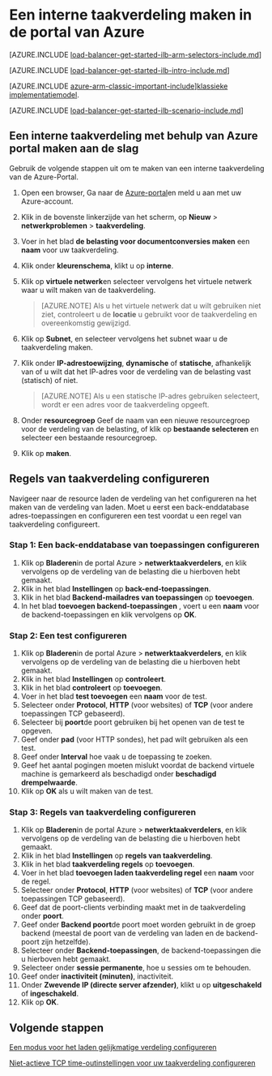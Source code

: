 <properties
   pageTitle="Aan de slag maken van een interne taakverdeling in resourcemanager met behulp van de Azure portal | Microsoft Azure"
   description="Informatie over het maken van een interne taakverdeling in resourcemanager met behulp van de Azure portal"
   services="load-balancer"
   documentationCenter="na"
   authors="sdwheeler"
   manager="carmonm"
   editor=""
   tags="azure-service-management"
/>
<tags
   ms.service="load-balancer"
   ms.devlang="na"
   ms.topic="hero-article"
   ms.tgt_pltfrm="na"
   ms.workload="infrastructure-services"
   ms.date="10/24/2016"
   ms.author="sewhee" />

# <a name="create-an-internal-load-balancer-in-the-azure-portal"></a>Een interne taakverdeling maken in de portal van Azure

[AZURE.INCLUDE [load-balancer-get-started-ilb-arm-selectors-include.md](../../includes/load-balancer-get-started-ilb-arm-selectors-include.md)]

[AZURE.INCLUDE [load-balancer-get-started-ilb-intro-include.md](../../includes/load-balancer-get-started-ilb-intro-include.md)]

[AZURE.INCLUDE [azure-arm-classic-important-include](../../includes/learn-about-deployment-models-rm-include.md)][klassieke implementatiemodel](load-balancer-get-started-ilb-classic-ps.md).

[AZURE.INCLUDE [load-balancer-get-started-ilb-scenario-include.md](../../includes/load-balancer-get-started-ilb-scenario-include.md)]

## <a name="get-started-creating-an-internal-load-balancer-using-azure-portal"></a>Een interne taakverdeling met behulp van Azure portal maken aan de slag

Gebruik de volgende stappen uit om te maken van een interne taakverdeling van de Azure-Portal.

1. Open een browser, Ga naar de [Azure-portal](http://portal.azure.com)en meld u aan met uw Azure-account.
2. Klik in de bovenste linkerzijde van het scherm, op **Nieuw** > **netwerkproblemen** > **taakverdeling**.
3. Voer in het blad **de belasting voor documentconversies maken** een **naam** voor uw taakverdeling.
4. Klik onder **kleurenschema**, klikt u op **interne**.
5. Klik op **virtuele netwerk**en selecteer vervolgens het virtuele netwerk waar u wilt maken van de taakverdeling.

    >[AZURE.NOTE] Als u het virtuele netwerk dat u wilt gebruiken niet ziet, controleert u de **locatie** u gebruikt voor de taakverdeling en overeenkomstig gewijzigd.

6. Klik op **Subnet**, en selecteer vervolgens het subnet waar u de taakverdeling maken.
7. Klik onder **IP-adrestoewijzing**, **dynamische** of **statische**, afhankelijk van of u wilt dat het IP-adres voor de verdeling van de belasting vast (statisch) of niet.

    >[AZURE.NOTE] Als u een statische IP-adres gebruiken selecteert, wordt er een adres voor de taakverdeling opgeeft.

8. Onder **resourcegroep** Geef de naam van een nieuwe resourcegroep voor de verdeling van de belasting, of klik op **bestaande selecteren** en selecteer een bestaande resourcegroep.
9. Klik op **maken**.

## <a name="configure-load-balancing-rules"></a>Regels van taakverdeling configureren

Navigeer naar de resource laden de verdeling van het configureren na het maken van de verdeling van laden.
Moet u eerst een back-enddatabase adres-toepassingen en configureren een test voordat u een regel van taakverdeling configureert.

### <a name="step-1-configure-a-back-end-pool"></a>Stap 1: Een back-enddatabase van toepassingen configureren

1. Klik op **Bladeren**in de portal Azure > **netwerktaakverdelers**, en klik vervolgens op de verdeling van de belasting die u hierboven hebt gemaakt.
2. Klik in het blad **Instellingen** op **back-end-toepassingen**.
3. Klik in het blad **Backend-mailadres van toepassingen** op **toevoegen**.
4. In het blad **toevoegen backend-toepassingen** , voert u een **naam** voor de backend-toepassingen en klik vervolgens op **OK**.

### <a name="step-2-configure-a-probe"></a>Stap 2: Een test configureren

1. Klik op **Bladeren**in de portal Azure > **netwerktaakverdelers**, en klik vervolgens op de verdeling van de belasting die u hierboven hebt gemaakt.
2. Klik in het blad **Instellingen** op **controleert**.
3. Klik in het blad **controleert** op **toevoegen**.
4. Voer in het blad **test toevoegen** een **naam** voor de test.
5. Selecteer onder **Protocol**, **HTTP** (voor websites) of **TCP** (voor andere toepassingen TCP gebaseerd).
6. Selecteer bij **poort**de poort gebruiken bij het openen van de test te opgeven.
7. Geef onder **pad** (voor HTTP sondes), het pad wilt gebruiken als een test.
8. Geef onder **Interval** hoe vaak u de toepassing te zoeken.
9. Geef het aantal pogingen moeten mislukt voordat de backend virtuele machine is gemarkeerd als beschadigd onder **beschadigd drempelwaarde**.
10. Klik op **OK** als u wilt maken van de test.

### <a name="step-3-configure-load-balancing-rules"></a>Stap 3: Regels van taakverdeling configureren

1. Klik op **Bladeren**in de portal Azure > **netwerktaakverdelers**, en klik vervolgens op de verdeling van de belasting die u hierboven hebt gemaakt.
2. Klik in het blad **Instellingen** op **regels van taakverdeling**.
3. Klik in het blad **taakverdeling regels** op **toevoegen**.
4. Voer in het blad **toevoegen laden taakverdeling regel** een **naam** voor de regel.
5. Selecteer onder **Protocol**, **HTTP** (voor websites) of **TCP** (voor andere toepassingen TCP gebaseerd).
6. Geef dat de poort-clients verbinding maakt met in de taakverdeling onder **poort**.
7. Geef onder **Backend poort**de poort moet worden gebruikt in de groep backend (meestal de poort van de verdeling van laden en de backend-poort zijn hetzelfde).
8. Selecteer onder **Backend-toepassingen**, de backend-toepassingen die u hierboven hebt gemaakt.
9. Selecteer onder **sessie permanente**, hoe u sessies om te behouden.
10. Geef onder **inactiviteit (minuten)**, inactiviteit.
11. Onder **Zwevende IP (directe server afzender)**, klikt u op **uitgeschakeld** of **ingeschakeld**.
12. Klik op **OK**.

## <a name="next-steps"></a>Volgende stappen

[Een modus voor het laden gelijkmatige verdeling configureren](load-balancer-distribution-mode.md)

[Niet-actieve TCP time-outinstellingen voor uw taakverdeling configureren](load-balancer-tcp-idle-timeout.md)